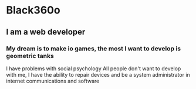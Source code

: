 # Black360o
## I am a web developer
### My dream is to make io games, the most I want to develop is geometric tanks

I have problems with social psychology
All people don't want to develop with me, I have the ability to repair devices and be a system administrator in internet communications and software
